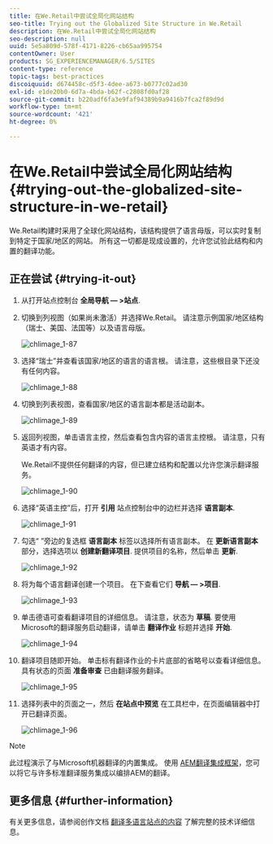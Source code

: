 ```yaml
---
title: 在We.Retail中尝试全局化网站结构
seo-title: Trying out the Globalized Site Structure in We.Retail
description: 在We.Retail中尝试全局化网站结构
seo-description: null
uuid: 5e5a809d-578f-4171-8226-cb65aa995754
contentOwner: User
products: SG_EXPERIENCEMANAGER/6.5/SITES
content-type: reference
topic-tags: best-practices
discoiquuid: d674458c-d5f3-4dee-a673-b0777c02ad30
exl-id: e1de20b0-6d7a-4bda-b62f-c2808fd0af28
source-git-commit: b220adf6fa3e9faf94389b9a9416b7fca2f89d9d
workflow-type: tm+mt
source-wordcount: '421'
ht-degree: 0%

---
```


# 在We.Retail中尝试全局化网站结构{#trying-out-the-globalized-site-structure-in-we-retail}

We.Retail构建时采用了全球化网站结构，该结构提供了语言母版，可以实时复制到特定于国家/地区的网站。 所有这一切都是现成设置的，允许您试验此结构和内置的翻译功能。

## 正在尝试 {#trying-it-out}

1. 从打开站点控制台 **全局导航 — >站点**.
1. 切换到列视图（如果尚未激活）并选择We.Retail。 请注意示例国家/地区结构（瑞士、美国、法国等）以及语言母版。

   ![chlimage_1-87](assets/chlimage_1-87a.png)

1. 选择“瑞士”并查看该国家/地区的语言的语言根。 请注意，这些根目录下还没有任何内容。

   ![chlimage_1-88](assets/chlimage_1-88a.png)

1. 切换到列表视图，查看国家/地区的语言副本都是活动副本。

   ![chlimage_1-89](assets/chlimage_1-89a.png)

1. 返回列视图，单击语言主控，然后查看包含内容的语言主控根。 请注意，只有英语才有内容。

   We.Retail不提供任何翻译的内容，但已建立结构和配置以允许您演示翻译服务。

   ![chlimage_1-90](assets/chlimage_1-90a.png)

1. 选择“英语主控”后，打开 **引用** 站点控制台中的边栏并选择 **语言副本**.

   ![chlimage_1-91](assets/chlimage_1-91.png)

1. 勾选“ ”旁边的复选框 **语言副本** 标签以选择所有语言副本。 在 **更新语言副本** 部分，选择选项以 **创建新翻译项目**. 提供项目的名称，然后单击 **更新**.

   ![chlimage_1-92](assets/chlimage_1-92.png)

1. 将为每个语言翻译创建一个项目。 在下查看它们 **导航 — >项目**.

   ![chlimage_1-93](assets/chlimage_1-93.png)

1. 单击德语可查看翻译项目的详细信息。 请注意，状态为 **草稿**. 要使用Microsoft的翻译服务启动翻译，请单击 **翻译作业** 标题并选择 **开始**.

   ![chlimage_1-94](assets/chlimage_1-94.png)

1. 翻译项目随即开始。 单击标有翻译作业的卡片底部的省略号以查看详细信息。 具有状态的页面 **准备审查** 已由翻译服务翻译。

   ![chlimage_1-95](assets/chlimage_1-95.png)

1. 选择列表中的页面之一，然后 **在站点中预览** 在工具栏中，在页面编辑器中打开已翻译页面。

   ![chlimage_1-96](assets/chlimage_1-96.png)

>[!NOTE]
>
>此过程演示了与Microsoft机器翻译的内置集成。 使用 [AEM翻译集成框架](/help/sites-administering/translation.md)，您可以将它与许多标准翻译服务集成以编排AEM的翻译。

## 更多信息 {#further-information}

有关更多信息，请参阅创作文档 [翻译多语言站点的内容](/help/sites-administering/translation.md) 了解完整的技术详细信息。

